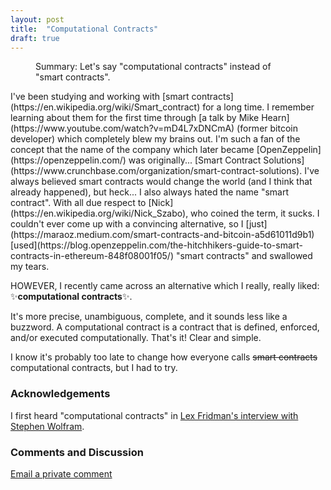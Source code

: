 ```yaml
---
layout: post
title:  "Computational Contracts"
draft: true
---
```

<figure>
  <figcaption style="text-align: left">
  Summary: Let's say "computational contracts" instead of "smart contracts".
  </figcaption>
</figure>
I've been studying and working with [smart contracts](https://en.wikipedia.org/wiki/Smart_contract) for a long time. I remember learning about them for the first time through [a talk by Mike Hearn](https://www.youtube.com/watch?v=mD4L7xDNCmA) (former bitcoin developer) which completely blew my brains out. I'm such a fan of the concept that the name of the company which later became [OpenZeppelin](https://openzeppelin.com/) was originally... [Smart Contract Solutions](https://www.crunchbase.com/organization/smart-contract-solutions). I've always believed smart contracts would change the world (and I think that already happened), but heck... I also always hated the name "smart contract". With all due respect to [Nick](https://en.wikipedia.org/wiki/Nick_Szabo), who coined the term, it sucks. I couldn't ever come up with a convincing alternative, so I [just](https://maraoz.medium.com/smart-contracts-and-bitcoin-a5d61011d9b1) [used](https://blog.openzeppelin.com/the-hitchhikers-guide-to-smart-contracts-in-ethereum-848f08001f05/) "smart contracts" and swallowed my tears.  

HOWEVER, I recently came across an alternative which I really, really liked:  
✨**computational contracts**✨.

It's more precise, unambiguous, complete, and it sounds less like a buzzword. A computational contract is a contract that is defined, enforced, and/or executed computationally. That's it! Clear and simple. 

I know it's probably too late to change how everyone calls <s>smart contracts</s> computational contracts, but I had to try. 

### Acknowledgements
I first heard "computational contracts" in [Lex Fridman's interview with Stephen Wolfram](https://www.youtube.com/watch?v=4-SGpEInX_c). 

### Comments and Discussion
[Email a private comment](mailto:computational-contracts@maraoz.com)